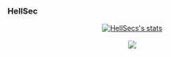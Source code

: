 ### HellSec
<center>
<a href="https://github.com/helIsec">
  <img align="center" src="https://github-readme-stats.vercel.app/api?username=helIsec&show_icons=true&include_all_commits=true&show_icons=true&title_color=fff&icon_color=79ff97&text_color=9f9f9f&bg_color=151515" alt="HellSecs's stats" />
</a>
<br><br>
<a href="https://github.com/helIsec?tab=repositories">
  <img align="center" src="https://github-readme-stats.vercel.app/api/top-langs/?username=helIsec&layout=compact&show_icons=true&title_color=fff&icon_color=79ff97&text_color=9f9f9f&bg_color=151515" />
</a>
<br>
<br>
</center>
